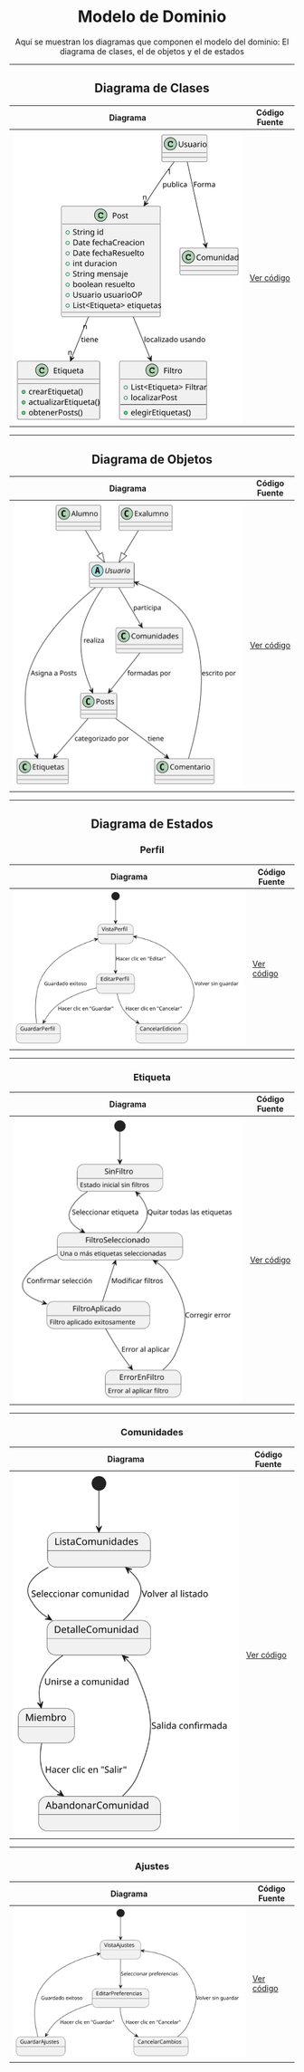 <div align="center">

# Modelo de Dominio

Aquí se muestran los diagramas que componen el modelo del dominio: El diagrama de clases, el de objetos y el de estados



---
## Diagrama de Clases

| **Diagrama** | **Código Fuente** |
|--------------|--------------------|
| ![Diagrama de Clases](/MdD/DdClases/4ª_Iteración/DdClases.svg) | [Ver código](/MdD/DdClases/4ª_Iteración/DdClases.puml) |

---
## Diagrama de Objetos

| **Diagrama** | **Código Fuente** |
|--------------|--------------------|
| ![Diagrama de Objetos](/MdD/DdObjetos/4ª_Iteración/DdEntidades.svg) | [Ver código](/MdD/DdObjetos/4ª_Iteración/DdEntidades.puml) |

---
## Diagrama de Estados

### Perfil

| **Diagrama** | **Código Fuente** |
|--------------|--------------------|
| ![Diagrama de Estados](/MdD/DdEstados_Perfil/DdEstados_Perfil.svg) | [Ver código](/MdD/DdEstados_Perfil/1ª_Iteración/DdEstados_Perfil.puml) |

---
### Etiqueta

| **Diagrama** | **Código Fuente** |
|--------------|--------------------|
| ![Diagrama de Objetos](/MdD/DdEstados_Etiqueta/1ª_Iteración/DdEstados_Etiquetas.svg) | [Ver código](/MdD/DdEstados_Etiqueta/1ª_Iteración/DdEstados_Etiqueta.puml) |

---
### Comunidades

| **Diagrama** | **Código Fuente** |
|--------------|--------------------|
| ![Diagrama de Objetos](/MdD/DdEstados_Comunidades/DdEstados_Comunidades.svg) | [Ver código](/MdD/DdEstados_Comunidades/1ª_Iteración/DdEstados_Comunidades.puml) |

---
### Ajustes

| **Diagrama** | **Código Fuente** |
|--------------|--------------------|
| ![Diagrama de Objetos](/MdD/DdEstados_Ajustes/1ª_Iteración/DdEstados_Ajustes.svg) | [Ver código](/MdD/DdEstados_Ajustes/1ª_Iteración/DdEstados_Ajustes.puml) |

</div>